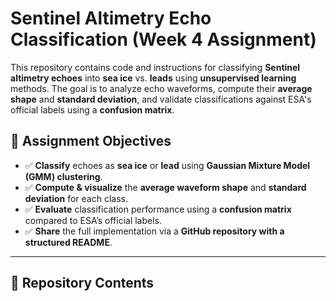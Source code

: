 # Sentinel Altimetry Echo Classification (Week 4 Assignment)

This repository contains code and instructions for classifying **Sentinel altimetry echoes** into **sea ice** vs. **leads** using **unsupervised learning** methods. The goal is to analyze echo waveforms, compute their **average shape** and **standard deviation**, and validate classifications against ESA's official labels using a **confusion matrix**.

## 📌 Assignment Objectives
- ✅ **Classify** echoes as **sea ice** or **lead** using **Gaussian Mixture Model (GMM) clustering**.
- ✅ **Compute & visualize** the **average waveform shape** and **standard deviation** for each class.
- ✅ **Evaluate** classification performance using a **confusion matrix** compared to ESA’s official labels.
- ✅ **Share** the full implementation via a **GitHub repository with a structured README**.

---

## 📂 Repository Contents
